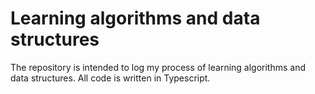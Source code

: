 # Learning algorithms and data structures

The repository is intended to log my process of learning algorithms and data structures.
All code is written in Typescript.
